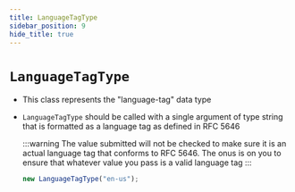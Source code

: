 ```yaml
---
title: LanguageTagType
sidebar_position: 9
hide_title: true
---
```


# `LanguageTagType`

- This class represents the "language-tag" data type

- `LanguageTagType` should be called with a single argument of type string that
  is formatted as a language tag as defined in RFC 5646

  :::warning
  The value submitted will not be checked to make sure it is an actual language
  tag that conforms to RFC 5646. The onus is on you to ensure that whatever
  value you pass is a valid language tag
  :::

  ```js
  new LanguageTagType("en-us");
  ```
